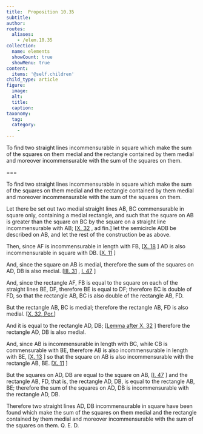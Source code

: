 ```yaml
---
title:  Proposition 10.35
subtitle: 
author:
routes:
  aliases:
    - /elem.10.35
collection:
  name: elements
  showCount: true
  showMenu: true
content:
  items: '@self.children'
child_type: article
figure:
  image:
  alt:
  title:
  caption:
taxonomy:
  tag:
  category:
    - 
---
```


<p><hi rend="ital">To find two straight lines incommensurable in square which make the sum of the squares on them medial and the rectangle contained by them medial and moreover incommensurable with the sum of the squares on them</hi>. </p>

===

<p><span class="ital">To find two straight lines incommensurable in square which make the sum of the squares on them medial and the rectangle contained by them medial and moreover incommensurable with the sum of the squares on them</span>. </p>

<p>Let there be set out two medial straight lines <span class="ital">AB</span>, <span class="ital">BC</span> commensurable in square only, containing a medial rectangle, and such that the square on <span class="ital">AB</span> is greater than the square on <span class="ital">BC</span> by the square on a straight line incommensurable with <span class="ital">AB</span>; [<a href="/elem.10.32">X. 32</a>
, <span class="ital">ad fin</span>.] <pb n="81"/>let the semicircle <span class="ital">ADB</span> be described on <span class="ital">AB</span>, and let the rest of the construction be as above. 
      </p>

<p>Then, since <span class="ital">AF</span> is incommensurable in length with <span class="ital">FB</span>, [<a href="/elem.10.18">X. 18</a>
] <span class="ital">AD</span> is also incommensurable in square with <span class="ital">DB</span>. [<a href="/elem.10.11">X. 11</a>
] </p>

<p>And, since the square on <span class="ital">AB</span> is medial, therefore the sum of the squares on <span class="ital">AD</span>, <span class="ital">DB</span> is also medial. [<a href="/elem.3.31">III. 31</a>
, <a href="/elem.1.47">I. 47</a>
] </p>

<p>And, since the rectangle <span class="ital">AF</span>, <span class="ital">FB</span> is equal to the square on each of the straight lines <span class="ital">BE</span>, <span class="ital">DF</span>, therefore <span class="ital">BE</span> is equal to <span class="ital">DF</span>; therefore <span class="ital">BC</span> is double of <span class="ital">FD</span>, so that the rectangle <span class="ital">AB</span>, <span class="ital">BC</span> is also double of the rectangle <span class="ital">AB</span>, <span class="ital">FD</span>. </p>

<p>But the rectangle <span class="ital">AB</span>, <span class="ital">BC</span> is medial; therefore the rectangle <span class="ital">AB</span>, <span class="ital">FD</span> is also medial. [<a href="/elem.10.32.p.1">X. 32, Por.</a>] </p>

<p>And it is equal to the rectangle <span class="ital">AD</span>, <span class="ital">DB</span>; [<a href="/elem.10.32.l.1">Lemma after X. 32</a>
] therefore the rectangle <span class="ital">AD</span>, <span class="ital">DB</span> is also medial. </p>

<p>And, since <span class="ital">AB</span> is incommensurable in length with <span class="ital">BC</span>, while <span class="ital">CB</span> is commensurable with <span class="ital">BE</span>, therefore <span class="ital">AB</span> is also incommensurable in length with <span class="ital">BE</span>, [<a href="/elem.10.13">X. 13</a>
] so that the square on <span class="ital">AB</span> is also incommensurable with the rectangle <span class="ital">AB</span>, <span class="ital">BE</span>. [<a href="/elem.10.11">X. 11</a>
] </p>

<p>But the squares on <span class="ital">AD</span>, <span class="ital">DB</span> are equal to the square on <span class="ital">AB</span>, [<a href="/elem.1.47">I. 47</a>
] and the rectangle <span class="ital">AB</span>, <span class="ital">FD</span>, that is, the rectangle <span class="ital">AD</span>, <span class="ital">DB</span>, is equal to the rectangle <span class="ital">AB</span>, <span class="ital">BE</span>; therefore the sum of the squares on <span class="ital">AD</span>, <span class="ital">DB</span> is incommensurable with the rectangle <span class="ital">AD</span>, <span class="ital">DB</span>. <pb n="82"/></p>

<p>Therefore two straight lines <span class="ital">AD</span>, <span class="ital">DB</span> incommensurable in square have been found which make the sum of the squares on them medial and the rectangle contained by them medial and moreover incommensurable with the sum of the squares on them. Q. E. D.</p>
